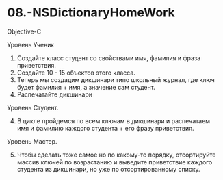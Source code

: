# 08.-NSDictionaryHomeWork
Objective-C

Уровень Ученик

1. Создайте класс студент со свойствами имя, фамилия и фраза приветствия.
2. Создайте 10 - 15 объектов этого класса.
3. Теперь мы создадим дикшинари типо школьный журнал, где ключ будет фамилия + имя, а значение сам студент.
4. Распечатайте дикшинари

Уровень Студент.

4. В цикле пройдемся по всем ключам в дикшинари и распечатаем имя и фамилию каждого студента + его фразу приветствия.

Уровень Мастер.

5. Чтобы сделать тоже самое но по какому-то порядку, отсортируйте массив ключей по возрастанию и выведите приветствие каждого студента из дикшинари, но уже по отсортированному списку.
